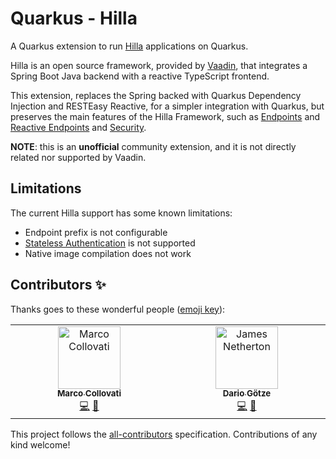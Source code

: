 # Quarkus - Hilla

A Quarkus extension to run [Hilla](https://hilla.dev) applications on Quarkus.

Hilla is an open source framework, provided by [Vaadin](https://vaadin.com),
that integrates a Spring Boot Java backend with a reactive TypeScript frontend.

This extension, replaces the Spring backed with Quarkus Dependency Injection and
RESTEasy Reactive, for a simpler integration with Quarkus, but preserves the
main features of the Hilla Framework, such
as [Endpoints](https://hilla.dev/docs/lit/guides/endpoints)
and [Reactive Endpoints](https://hilla.dev/docs/lit/guides/reactive-endpoints)
and [Security](https://hilla.dev/docs/lit/guides/security).

**NOTE**: this is an **unofficial** community extension, and it is not directly
related nor supported by Vaadin.

## Limitations

The current Hilla support has some known limitations:

* Endpoint prefix is not configurable
* [Stateless Authentication](https://hilla.dev/docs/lit/guides/security/spring-stateless)
  is not supported
* Native image compilation does not work

## Contributors ✨

Thanks goes to these wonderful
people ([emoji key](https://allcontributors.org/docs/en/emoji-key)):

<!-- ALL-CONTRIBUTORS-LIST:START - Do not remove or modify this section -->
<!-- prettier-ignore-start -->
<!-- markdownlint-disable -->
<table>
  <tbody>
    <tr>
      <td align="center" valign="top" width="14.28%"><a href="https://github.com/mcollovati"><img src="https://avatars.githubusercontent.com/u/4648894?s=100" width="100px;" alt="Marco Collovati"/><br /><sub><b>Marco Collovati</b></sub></a><br /><a href="https://github.com/mcollovati/hilla-quarkus-example/commits?author=mcollovati" title="Code">💻</a> <a href="#maintenance-mcollovati" title="Maintenance">🚧</a></td>
      <td align="center" valign="top" width="14.28%"><a href="https://github.com/Dudeplayz"><img src="https://avatars.githubusercontent.com/u/15174076?v=4?s=100" width="100px;" alt="James Netherton"/><br /><sub><b>Dario Götze</b></sub></a><br /><a href="https://github.com/mcollovati/hilla-quarkus-example/commits?author=Dudeplayz" title="Code">💻</a> <a href="#maintenance-Dudeplayz" title="Maintenance">🚧</a></td>
    </tr>
  </tbody>
</table>

<!-- markdownlint-restore -->
<!-- prettier-ignore-end -->

<!-- ALL-CONTRIBUTORS-LIST:END -->

This project follows
the [all-contributors](https://github.com/all-contributors/all-contributors)
specification. Contributions of any kind welcome!